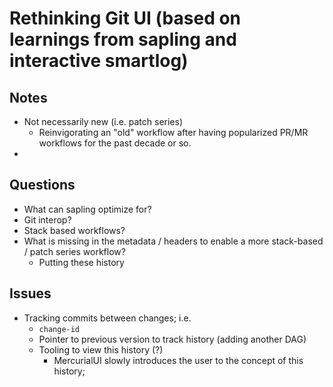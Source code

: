 # Rethinking Git UI (based on learnings from sapling and interactive smartlog)

## Notes

- Not necessarily new (i.e. patch series)
    - Reinvigorating an "old" workflow after having popularized PR/MR workflows
      for the past decade or so.
- 

## Questions

- What can sapling optimize for?
- Git interop?
- Stack based workflows?
- What is missing in the metadata / headers to enable a more stack-based / patch series workflow?
    - Putting these history 

## Issues

- Tracking commits between changes; i.e. 
    - `change-id`
    - Pointer to previous version to track history (adding another DAG)
    - Tooling to view this history (?) 
        - MercurialUI slowly introduces the user to the concept of this history; 

